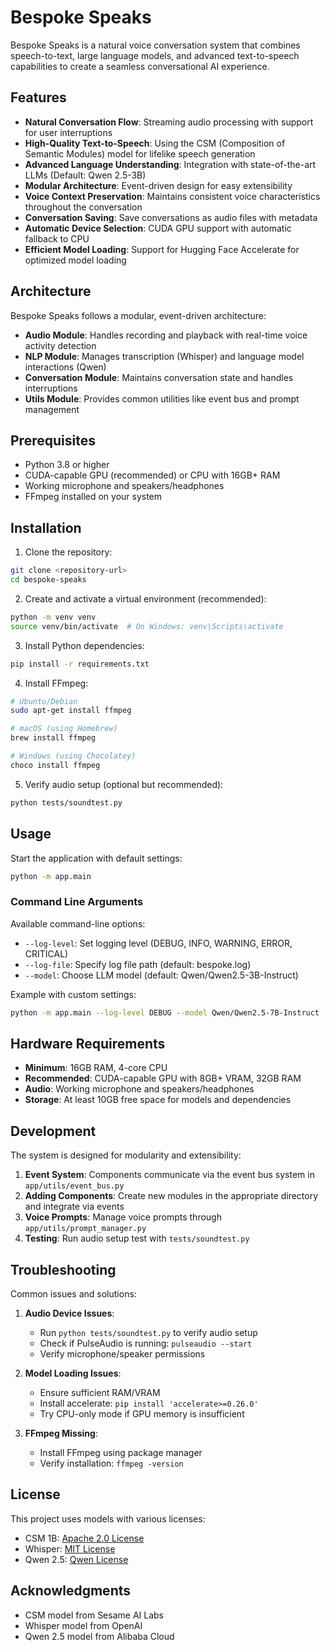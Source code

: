 # Bespoke Speaks

Bespoke Speaks is a natural voice conversation system that combines speech-to-text, large language models, and advanced text-to-speech capabilities to create a seamless conversational AI experience.

## Features

- **Natural Conversation Flow**: Streaming audio processing with support for user interruptions
- **High-Quality Text-to-Speech**: Using the CSM (Composition of Semantic Modules) model for lifelike speech generation
- **Advanced Language Understanding**: Integration with state-of-the-art LLMs (Default: Qwen 2.5-3B)
- **Modular Architecture**: Event-driven design for easy extensibility
- **Voice Context Preservation**: Maintains consistent voice characteristics throughout the conversation
- **Conversation Saving**: Save conversations as audio files with metadata
- **Automatic Device Selection**: CUDA GPU support with automatic fallback to CPU
- **Efficient Model Loading**: Support for Hugging Face Accelerate for optimized model loading

## Architecture

Bespoke Speaks follows a modular, event-driven architecture:

- **Audio Module**: Handles recording and playback with real-time voice activity detection
- **NLP Module**: Manages transcription (Whisper) and language model interactions (Qwen)
- **Conversation Module**: Maintains conversation state and handles interruptions
- **Utils Module**: Provides common utilities like event bus and prompt management

## Prerequisites

- Python 3.8 or higher
- CUDA-capable GPU (recommended) or CPU with 16GB+ RAM
- Working microphone and speakers/headphones
- FFmpeg installed on your system

## Installation

1. Clone the repository:
```bash
git clone <repository-url>
cd bespoke-speaks
```

2. Create and activate a virtual environment (recommended):
```bash
python -m venv venv
source venv/bin/activate  # On Windows: venv\Scripts\activate
```

3. Install Python dependencies:
```bash
pip install -r requirements.txt
```

4. Install FFmpeg:
```bash
# Ubuntu/Debian
sudo apt-get install ffmpeg

# macOS (using Homebrew)
brew install ffmpeg

# Windows (using Chocolatey)
choco install ffmpeg
```

5. Verify audio setup (optional but recommended):
```bash
python tests/soundtest.py
```

## Usage

Start the application with default settings:

```bash
python -m app.main
```

### Command Line Arguments

Available command-line options:

- `--log-level`: Set logging level (DEBUG, INFO, WARNING, ERROR, CRITICAL)
- `--log-file`: Specify log file path (default: bespoke.log)
- `--model`: Choose LLM model (default: Qwen/Qwen2.5-3B-Instruct)

Example with custom settings:

```bash
python -m app.main --log-level DEBUG --model Qwen/Qwen2.5-7B-Instruct
```

## Hardware Requirements

- **Minimum**: 16GB RAM, 4-core CPU
- **Recommended**: CUDA-capable GPU with 8GB+ VRAM, 32GB RAM
- **Audio**: Working microphone and speakers/headphones
- **Storage**: At least 10GB free space for models and dependencies

## Development

The system is designed for modularity and extensibility:

1. **Event System**: Components communicate via the event bus system in `app/utils/event_bus.py`
2. **Adding Components**: Create new modules in the appropriate directory and integrate via events
3. **Voice Prompts**: Manage voice prompts through `app/utils/prompt_manager.py`
4. **Testing**: Run audio setup test with `tests/soundtest.py`

## Troubleshooting

Common issues and solutions:

1. **Audio Device Issues**:
   - Run `python tests/soundtest.py` to verify audio setup
   - Check if PulseAudio is running: `pulseaudio --start`
   - Verify microphone/speaker permissions

2. **Model Loading Issues**:
   - Ensure sufficient RAM/VRAM
   - Install accelerate: `pip install 'accelerate>=0.26.0'`
   - Try CPU-only mode if GPU memory is insufficient

3. **FFmpeg Missing**:
   - Install FFmpeg using package manager
   - Verify installation: `ffmpeg -version`

## License

This project uses models with various licenses:

- CSM 1B: [Apache 2.0 License](https://github.com/SesameAILabs/csm)
- Whisper: [MIT License](https://github.com/openai/whisper)
- Qwen 2.5: [Qwen License](https://huggingface.co/Qwen/Qwen2.5-7B-Instruct)

## Acknowledgments

- CSM model from Sesame AI Labs
- Whisper model from OpenAI
- Qwen 2.5 model from Alibaba Cloud